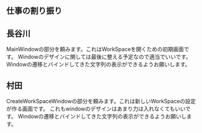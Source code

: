 ## 仕事の割り振り
## 長谷川
MainWindowの部分を頼みます。これはWorkSpaceを開くための初期画面です。
Windowのデザインに関しては最後に整える予定なので適当でいいです。
Windowの遷移とバインドしてきた文字列の表示ができるようお願いします。
## 村田
CreateWorkSpaceWindowの部分を頼みます。これは新しいWorkSpaceの設定が作る画面です。
これもwindowのデザインはあまり力は入れなくてもいいです。
Windowの遷移とバインドしてきた文字列の表示ができるようお願いします。
